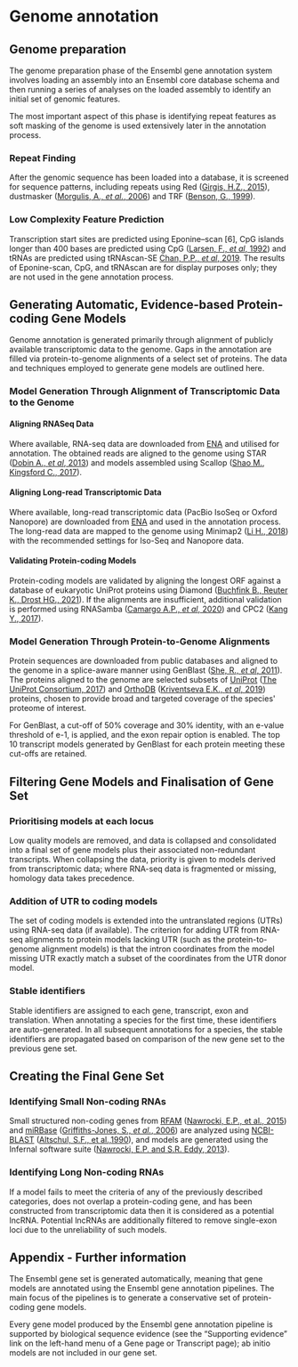 # Genome annotation

## Genome preparation

The genome preparation phase of the Ensembl gene annotation system involves loading an assembly into an Ensembl core database schema and then running a series of analyses on the loaded assembly to identify an initial set of genomic features.

The most important aspect of this phase is identifying repeat features as soft masking of the genome is used extensively later in the annotation process.
### Repeat Finding

After the genomic sequence has been loaded into a database, it is screened for sequence patterns, including repeats using Red ([Girgis, H.Z., 2015](https://doi.org/10.1186/s12859-015-0654-5)), dustmasker ([Morgulis, A., *et al.*, 2006](https://doi.org/10.1089/cmb.2006.13.1028)) and TRF ([Benson, G., 1999](https://doi.org/10.1093/nar/27.2.573)).
### Low Complexity Feature Prediction

Transcription start sites are predicted using Eponine–scan [6], CpG islands longer than 400 bases are predicted using CpG ([Larsen, F., *et al*, 1992](https://doi.org/10.1016/0888-7543(92)90024-m)) and tRNAs are predicted using tRNAscan-SE [Chan, P.P., *et al*, 2019](https://doi.org/10.1007/978-1-4939-9173-0_1). The results of Eponine-scan, CpG, and tRNAscan are for display purposes only; they are not used in the gene annotation process. 
## Generating Automatic, Evidence-based Protein-coding Gene Models

Genome annotation is generated primarily through alignment of publicly available transcriptomic data to the genome. Gaps in the annotation are filled via protein-to-genome alignments of a select set of proteins. The data and techniques employed to generate gene models are outlined here. 
### Model Generation Through Alignment of Transcriptomic Data to the Genome

#### Aligning RNASeq Data
Where available, RNA-seq data are downloaded from [ENA](https://www.ebi.ac.uk/ena/) and utilised for annotation. The obtained reads are aligned to the genome using STAR ([Dobin A., *et al*, 2013](https://academic.oup.com/bioinformatics/article/29/1/15/272537?login=true)) and models assembled using Scallop ([Shao M., Kingsford C., 2017](https://www.nature.com/articles/nbt.4020)). 

#### Aligning Long-read Transcriptomic Data
Where available, long-read transcriptomic data (PacBio IsoSeq or Oxford Nanopore) are downloaded from [ENA](https://www.ebi.ac.uk/ena/) and used in the annotation process. The long-read data are mapped to the genome using Minimap2 ([Li H., 2018](https://academic.oup.com/bioinformatics/article/34/18/3094/4994778)) with the recommended settings for Iso-Seq and Nanopore data. 

#### Validating Protein-coding Models
Protein-coding models are validated by aligning the longest ORF against a database of eukaryotic UniProt proteins using Diamond ([Buchfink B., Reuter K., Drost HG., 2021](https://www.nature.com/articles/s41592-021-01101-x)). If the alignments are insufficient, additional validation is performed using RNASamba ([Camargo A.P., *et al*, 2020](https://academic.oup.com/nargab/article/2/1/lqz024/5701461)) and CPC2 ([Kang Y., 2017](https://academic.oup.com/nar/article/45/W1/W12/3831091)).
### Model Generation Through Protein-to-Genome Alignments

Protein sequences are downloaded from public databases and aligned to the genome in a splice-aware manner using GenBlast ([She, R., *et al*, 2011](https://academic.oup.com/bioinformatics/article/27/15/2141/403866)). The proteins aligned to the genome are selected subsets of [UniProt](https://www.uniprot.org/) ([The UniProt Consortium, 2017](https://doi.org/10.1093/nar/gkw1099)) and [OrthoDB](https://www.orthodb.org/) ([Kriventseva E.K., *et al*, 2019](https://doi.org/10.1093/nar/gky1053)) proteins, chosen to provide broad and targeted coverage of the species' proteome of interest.

For GenBlast, a cut-off of 50% coverage and 30% identity, with an e-value threshold of e-1, is applied, and the exon repair option is enabled. The top 10 transcript models generated by GenBlast for each protein meeting these cut-offs are retained.

## Filtering Gene Models and Finalisation of Gene Set

### Prioritising models at each locus

Low quality models are removed, and data is collapsed and consolidated into a final set of gene models plus their associated non-redundant transcripts. When collapsing the data, priority is given to models derived from transcriptomic data; where RNA-seq data is fragmented or missing, homology data takes precedence.

### Addition of UTR to coding models
The set of coding models is extended into the untranslated regions (UTRs) using RNA-seq data (if available). The criterion for adding UTR from RNA-seq alignments to protein models lacking UTR (such as the protein-to-genome alignment models) is that the intron coordinates from the model missing UTR exactly match a subset of the coordinates from the UTR donor model.

### Stable identifiers
Stable identifiers are assigned to each gene, transcript, exon and translation. When annotating a species for the first time, these identifiers are auto-generated. In all subsequent annotations for a species, the stable identifiers are propagated based on comparison of the new gene set to the previous gene set.

## Creating the Final Gene Set

### Identifying Small Non-coding RNAs

Small structured non-coding genes from [RFAM](https://rfam.org/) ([Nawrocki, E.P., et al., 2015](https://pubmed.ncbi.nlm.nih.gov/25392425/)) and [miRBase](https://www.mirbase.org/) ([Griffiths-Jones, S., *et al.*, 2006](https://pubmed.ncbi.nlm.nih.gov/16381832/)) are analyzed using [NCBI-BLAST](https://blast.ncbi.nlm.nih.gov/Blast.cgi) ([Altschul, S.F., et al.,1990](https://pubmed.ncbi.nlm.nih.gov/2231712/)), and models are generated using the Infernal software suite ([Nawrocki, E.P. and S.R. Eddy, 2013](https://academic.oup.com/bioinformatics/article/29/22/2933/316439)).
### Identifying Long Non-coding RNAs

If a model fails to meet the criteria of any of the previously described categories, does not overlap a protein-coding gene, and has been constructed from transcriptomic data then it is considered as a potential lncRNA. Potential lncRNAs are additionally filtered to remove single-exon loci due to the unreliability of such models.
## Appendix - Further information
The Ensembl gene set is generated automatically, meaning that gene models are annotated using the Ensembl gene annotation pipelines. The main focus of the pipelines is to generate a conservative set of protein-coding gene models.

Every gene model produced by the Ensembl gene annotation pipeline is supported by biological sequence evidence (see the “Supporting evidence” link on the left-hand menu of a Gene page or Transcript page); ab initio models are not included in our gene set.
